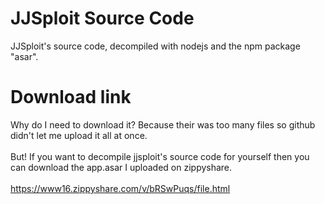 # JJSploit Source Code
JJSploit's source code, decompiled with nodejs and the npm package "asar".

# Download link
Why do I need to download it? Because their was too many files so github didn't let me upload it all at once.
<br>
<br>
But! If you want to decompile jjsploit's source code for yourself then you can download the app.asar I uploaded on zippyshare.
<br>
<br>
https://www16.zippyshare.com/v/bRSwPuqs/file.html
